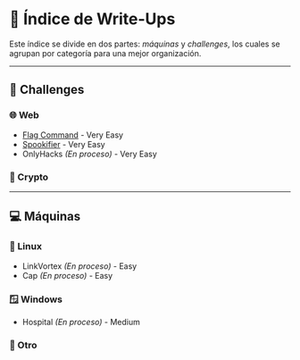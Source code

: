 # 📂 Índice de Write-Ups
Este índice se divide en dos partes: *máquinas* y *challenges*, los cuales se agrupan por categoría para una mejor organización.

---

## 🧩 Challenges

### 🌐 Web
- [Flag Command](https://medium.com/@pablo13villalobos/hack-the-box-flag-command-walkthrough-es-4c4e26521d61) - Very Easy
- [Spookifier](https://medium.com/@pablo13villalobos/hack-the-box-spookifier-walkthrough-es-6c1fef95d1fe) - Very Easy
- OnlyHacks *(En proceso)* - Very Easy

### 🔐 Crypto

---

## 💻 Máquinas

### 🐧 Linux
- LinkVortex *(En proceso)* - Easy
- Cap *(En proceso)* - Easy

### 🪟 Windows
- Hospital *(En proceso)* - Medium

### 🧪 Otro
